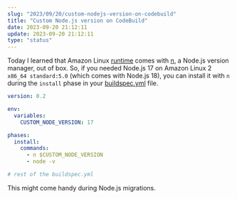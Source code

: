 ```yaml
---
slug: "2023/09/20/custom-nodejs-version-on-codebuild"
title: "Custom Node.js version on CodeBuild"
date: 2023-09-20 21:12:11
update: 2023-09-20 21:12:11
type: "status"
---
```


Today I learned that Amazon Linux [runtime](https://docs.aws.amazon.com/codebuild/latest/userguide/available-runtimes.html) comes with [n](https://github.com/tj/n), a Node.js version manager, out of box. So, if you needed Node.js 17 on Amazon Linux 2 `x86_64 standard:5.0` (which comes with Node.js 18), you can install it with `n` during the `install` phase in your [buildspec.yml](https://docs.aws.amazon.com/codebuild/latest/userguide/build-spec-ref.html) file.

```yml {5,10..11} title="buildspec.yml"
version: 0.2

env:
  variables:
    CUSTOM_NODE_VERSION: 17

phases:
  install:
    commands:
      - n $CUSTOM_NODE_VERSION
      - node -v

# rest of the buildspec.yml
```

This might come handy during Node.js migrations.
